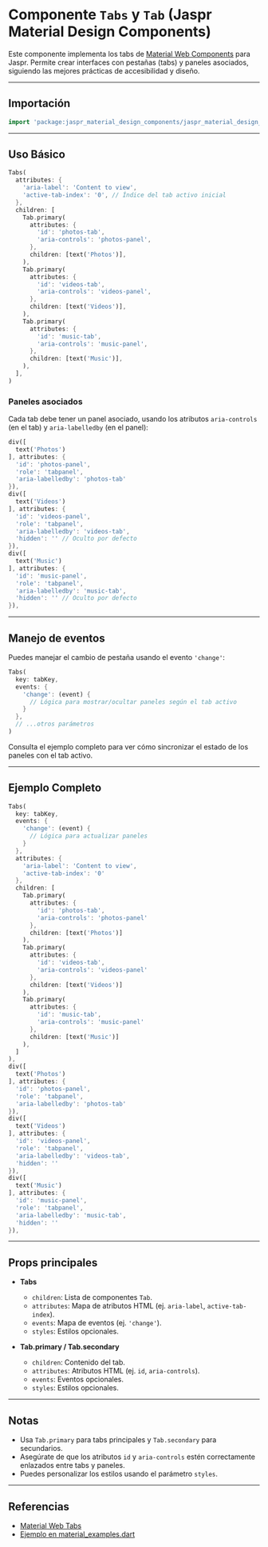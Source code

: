 # Componente `Tabs` y `Tab` (Jaspr Material Design Components)

Este componente implementa los tabs de [Material Web Components](https://material-web.dev/components/tabs/) para Jaspr. Permite crear interfaces con pestañas (tabs) y paneles asociados, siguiendo las mejores prácticas de accesibilidad y diseño.

---

## Importación

```dart
import 'package:jaspr_material_design_components/jaspr_material_design_components.dart';
```

---

## Uso Básico

```dart
Tabs(
  attributes: {
    'aria-label': 'Content to view',
    'active-tab-index': '0', // Índice del tab activo inicial
  },
  children: [
    Tab.primary(
      attributes: {
        'id': 'photos-tab',
        'aria-controls': 'photos-panel',
      },
      children: [text('Photos')],
    ),
    Tab.primary(
      attributes: {
        'id': 'videos-tab',
        'aria-controls': 'videos-panel',
      },
      children: [text('Videos')],
    ),
    Tab.primary(
      attributes: {
        'id': 'music-tab',
        'aria-controls': 'music-panel',
      },
      children: [text('Music')],
    ),
  ],
)
```

### Paneles asociados

Cada tab debe tener un panel asociado, usando los atributos `aria-controls` (en el tab) y `aria-labelledby` (en el panel):

```dart
div([
  text('Photos')
], attributes: {
  'id': 'photos-panel',
  'role': 'tabpanel',
  'aria-labelledby': 'photos-tab'
}),
div([
  text('Videos')
], attributes: {
  'id': 'videos-panel',
  'role': 'tabpanel',
  'aria-labelledby': 'videos-tab',
  'hidden': '' // Oculto por defecto
}),
div([
  text('Music')
], attributes: {
  'id': 'music-panel',
  'role': 'tabpanel',
  'aria-labelledby': 'music-tab',
  'hidden': '' // Oculto por defecto
}),
```

---

## Manejo de eventos

Puedes manejar el cambio de pestaña usando el evento `'change'`:

```dart
Tabs(
  key: tabKey,
  events: {
    'change': (event) {
      // Lógica para mostrar/ocultar paneles según el tab activo
    }
  },
  // ...otros parámetros
)
```

Consulta el ejemplo completo para ver cómo sincronizar el estado de los paneles con el tab activo.

---

## Ejemplo Completo

```dart
Tabs(
  key: tabKey,
  events: {
    'change': (event) {
      // Lógica para actualizar paneles
    }
  },
  attributes: {
    'aria-label': 'Content to view',
    'active-tab-index': '0'
  },
  children: [
    Tab.primary(
      attributes: {
        'id': 'photos-tab',
        'aria-controls': 'photos-panel'
      },
      children: [text('Photos')]
    ),
    Tab.primary(
      attributes: {
        'id': 'videos-tab',
        'aria-controls': 'videos-panel'
      },
      children: [text('Videos')]
    ),
    Tab.primary(
      attributes: {
        'id': 'music-tab',
        'aria-controls': 'music-panel'
      },
      children: [text('Music')]
    ),
  ]
),
div([
  text('Photos')
], attributes: {
  'id': 'photos-panel',
  'role': 'tabpanel',
  'aria-labelledby': 'photos-tab'
}),
div([
  text('Videos')
], attributes: {
  'id': 'videos-panel',
  'role': 'tabpanel',
  'aria-labelledby': 'videos-tab',
  'hidden': ''
}),
div([
  text('Music')
], attributes: {
  'id': 'music-panel',
  'role': 'tabpanel',
  'aria-labelledby': 'music-tab',
  'hidden': ''
}),
```

---

## Props principales

- **Tabs**
  - `children`: Lista de componentes `Tab`.
  - `attributes`: Mapa de atributos HTML (ej. `aria-label`, `active-tab-index`).
  - `events`: Mapa de eventos (ej. `'change'`).
  - `styles`: Estilos opcionales.

- **Tab.primary / Tab.secondary**
  - `children`: Contenido del tab.
  - `attributes`: Atributos HTML (ej. `id`, `aria-controls`).
  - `events`: Eventos opcionales.
  - `styles`: Estilos opcionales.

---

## Notas

- Usa `Tab.primary` para tabs principales y `Tab.secondary` para secundarios.
- Asegúrate de que los atributos `id` y `aria-controls` estén correctamente enlazados entre tabs y paneles.
- Puedes personalizar los estilos usando el parámetro `styles`.

---

## Referencias

- [Material Web Tabs](https://material-web.dev/components/tabs/)
- [Ejemplo en material_examples.dart](../example/jaspr_material_design_components_example.dart)